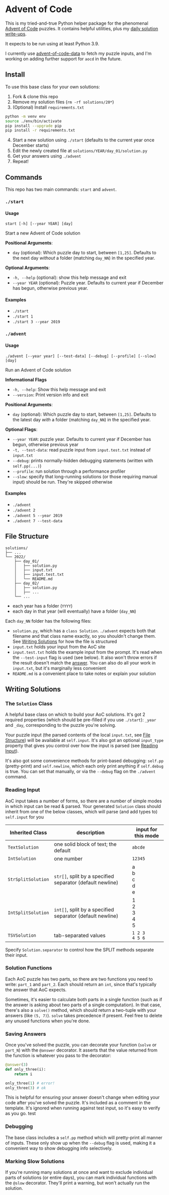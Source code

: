 # Advent of Code

This is my tried-and-true Python helper package for the phenomenal [Advent of Code](https://adventofcode.com/) puzzles. It contains helpful utilities, plus my [daily solution write-ups](https://github.com/i13e/aoc/tree/main/solutions).

It expects to be run using at least Python 3.9.

I currently use [advent-of-code-data](https://github.com/wimglenn/advent-of-code-data) to fetch my puzzle inputs, and I'm working on adding further support for `aocd` in the future.

## Install

To use this base class for your own solutions:

1. Fork & clone this repo
2. Remove my solution files (`rm -rf solutions/20*`)
3. (Optional) Install `requirements.txt`

```sh
python -m venv env
source ./env/bin/activate
pip install --upgrade pip
pip install -r requirements.txt
```

4. Start a new solution using `./start` (defaults to the current year once December starts)
5. Edit the newly created file at `solutions/YEAR/day_01/solution.py`
6. Get your answers using `./advent`
7. Repeat!

## Commands

This repo has two main commands: `start` and `advent`.

### `./start`

#### Usage

```
start [-h] [--year YEAR] [day]
```

Start a new Advent of Code solution

**Positional Arguments**:

- `day` (optional): Which puzzle day to start, between `[1,25]`. Defaults to the next day _without_ a folder (matching `day_NN`) in the specified year.

**Optional Arguments**:

- `-h, --help` (optional): show this help message and exit
- `--year YEAR` (optional): Puzzle year. Defaults to current year if December has begun, otherwise previous year.

#### Examples

- `./start`
- `./start 1`
- `./start 3 --year 2019`

### `./advent`

#### Usage

```
./advent [--year year] [--test-data] [--debug] [--profile] [--slow] [day]
```

Run an Advent of Code solution

**Informational Flags**

- `-h, --help`: Show this help message and exit
- `--version`: Print version info and exit

**Positional Arguments**:

- `day` (optional): Which puzzle day to start, between `[1,25]`. Defaults to the latest day _with_ a folder (matching `day_NN`) in the specified year.

**Optional Flags**:

- `--year YEAR`: puzzle year. Defaults to current year if December has begun, otherwise previous year
- `-t, --test-data`: read puzzle input from `input.test.txt` instead of `input.txt`
- `--debug`: prints normally-hidden debugging statements (written with `self.pp(...)`)
- `--profile`: run solution through a performance profiler
- `--slow`: specify that long-running solutions (or those requiring manual input) should be run. They're skipped otherwise

#### Examples

- `./advent`
- `./advent 2`
- `./advent 5 --year 2019`
- `./advent 7 --test-data`

## File Structure

<!-- generated with https://tree.nathanfriend.io/ -->

```
solutions/
├── ...
└── 2022/
    ├── day_01/
    │   ├── solution.py
    │   ├── input.txt
    │   ├── input.test.txt
    │   └── README.md
    ├── day_02/
    │   ├── solution.py
    │   ├── ...
    └── ...
```

- each year has a folder (`YYYY`)
- each day in that year (will eventually) have a folder (`day_NN`)

Each `day_NN` folder has the following files:

- `solution.py`, which has a `class Solution`. `./advent` expects both that filename and that class name exactly, so you shouldn't change them. See [Writing Solutions](#writing-solutions) for how the file is structured
- `input.txt` holds your input from the AoC site
- `input.test.txt` holds the example input from the prompt. It's read when the `--test-input` flag is used (see below). It also won't throw errors if the result doesn't match the [answer](#saving-answers). You can also do all your work in `input.txt`, but it's marginally less convenient
- `README.md` is a convenient place to take notes or explain your solution

## Writing Solutions

### The `Solution` Class

A helpful base class on which to build your AoC solutions. It's got 2 required properties (which should be pre-filled if you use `./start`): `_year` and `_day`, corresponding to the puzzle you're solving.

Your puzzle input (the parsed contents of the local `input.txt`, see [File Structure](#file-structure)) will be available at `self.input`. It's also got an optional `input_type` property that gives you control over how the input is parsed (see [Reading Input](#reading-input)).

It's also got some convenience methods for print-based debugging: `self.pp` (pretty-print) and `self.newline`, which each only print anything if `self.debug` is true. You can set that manually, or via the `--debug` flag on the `./advent` command.

### Reading Input

AoC input takes a number of forms, so there are a number of simple modes in which input can be read & parsed. Your generated `Solution` class should inherit from one of the below classes, which will parse (and add types to) `self.input` for you

| Inherited Class    | description                                               | input for this mode   |
| ------------------ | --------------------------------------------------------- | --------------------- |
| `TextSolution`     | one solid block of text; the default                      | `abcde`               |
| `IntSolution`      | one number                                                | `12345`               |
| `StrSplitSolution` | `str[]`, split by a specified separator (default newline) | a<br>b<br>c<br>d<br>e |
| `IntSplitSolution` | `int[]`, split by a specified separator (default newline) | 1<br>2<br>3<br>4<br>5 |
| `TSVSolution`      | tab-separated values                                      | `1 2 3`<br>`4 5 6`    |

Specify `Solution.separator` to control how the SPLIT methods separate their input.

### Solution Functions

Each AoC puzzle has two parts, so there are two functions you need to write: `part_1` and `part_2`. Each should return an `int`, since that's typically the answer that AoC expects.

Sometimes, it's easier to calculate both parts in a single function (such as if the answer is asking about two parts of a single computation). In that case, there's also a `solve()` method, which should return a two-tuple with your answers (like `(5, 7)`). `solve` takes precedence if present. Feel free to delete any unused functions when you're done.

### Saving Answers

Once you've solved the puzzle, you can decorate your function (`solve` or `part_N`) with the `@answer` decorator. It asserts that the value returned from the function is whatever you pass to the decorator:

```py
@answer(3)
def only_three(i):
    return i

only_three(1) # error!
only_three(3) # ok
```

This is helpful for ensuring your answer doesn't change when editing your code after you've solved the puzzle. It's included as a comment in the template. It's ignored when running against test input, so it's easy to verify as you go.
test

### Debugging

The base class includes a `self.pp` method which will pretty-print all manner of inputs. These only show up when the `--debug` flag is used, making it a convenient way to show debugging info selectively.

### Marking Slow Solutions

If you're running many solutions at once and want to exclude individual parts of solutions (or entire days), you can mark individual functions with the `@slow` decorator. They'll print a warning, but won't actually run the solution.
